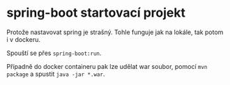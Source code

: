 # spring-boot startovací projekt
Protože nastavovat spring je strašný. Tohle funguje jak na lokále, tak potom i v dockeru. 

Spouští se přes `spring-boot:run`. 

Případně do docker containeru pak lze udělat war soubor, pomocí `mvn package` a spustit `java -jar *.war`.